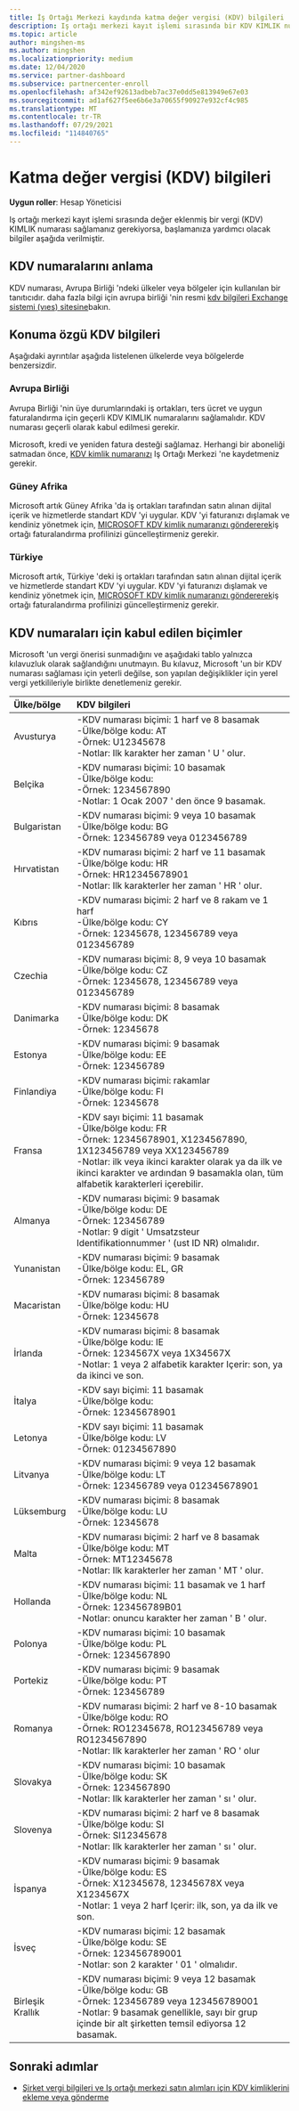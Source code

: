 ```yaml
---
title: İş Ortağı Merkezi kaydında katma değer vergisi (KDV) bilgileri
description: Iş ortağı merkezi kayıt işlemi sırasında bir KDV KIMLIK numarası sağlamanız gerekiyorsa, bu bilgiler başlamanıza yardımcı olur.
ms.topic: article
author: mingshen-ms
ms.author: mingshen
ms.localizationpriority: medium
ms.date: 12/04/2020
ms.service: partner-dashboard
ms.subservice: partnercenter-enroll
ms.openlocfilehash: af342ef92613adbeb7ac37e0dd5e813949e67e03
ms.sourcegitcommit: ad1af627f5ee6b6e3a70655f90927e932cf4c985
ms.translationtype: MT
ms.contentlocale: tr-TR
ms.lasthandoff: 07/29/2021
ms.locfileid: "114840765"
---
```

# <a name="value-added-tax-vat-information"></a>Katma değer vergisi (KDV) bilgileri

**Uygun roller**: Hesap Yöneticisi


Iş ortağı merkezi kayıt işlemi sırasında değer eklenmiş bir vergi (KDV) KIMLIK numarası sağlamanız gerekiyorsa, başlamanıza yardımcı olacak bilgiler aşağıda verilmiştir.

## <a name="understanding-vat-numbers"></a>KDV numaralarını anlama

KDV numarası, Avrupa Birliği 'ndeki ülkeler veya bölgeler için kullanılan bir tanıtıcıdır. daha fazla bilgi için avrupa birliği 'nin resmi [kdv bilgileri Exchange sistemi (vıes) sitesine](http://ec.europa.eu/taxation_customs/vies/vieshome.do)bakın.

## <a name="location-specific-vat-information"></a>Konuma özgü KDV bilgileri

Aşağıdaki ayrıntılar aşağıda listelenen ülkelerde veya bölgelerde benzersizdir.

### <a name="european-union"></a>Avrupa Birliği

Avrupa Birliği 'nin üye durumlarındaki iş ortakları, ters ücret ve uygun faturalandırma için geçerli KDV KIMLIK numaralarını sağlamalıdır. KDV numarası geçerli olarak kabul edilmesi gerekir.

Microsoft, kredi ve yeniden fatura desteği sağlamaz. Herhangi bir aboneliği satmadan önce, [KDV kimlik numaranızı](organization-tax-info.md) Iş Ortağı Merkezi 'ne kaydetmeniz gerekir.

### <a name="south-africa"></a>Güney Afrika

Microsoft artık Güney Afrika 'da iş ortakları tarafından satın alınan dijital içerik ve hizmetlerde standart KDV 'yi uygular. KDV 'yi faturanızı dışlamak ve kendiniz yönetmek için, [MICROSOFT KDV kimlik numaranızı göndererek](organization-tax-info.md)iş ortağı faturalandırma profilinizi güncelleştirmeniz gerekir.

### <a name="turkey"></a>Türkiye

Microsoft artık, Türkiye 'deki iş ortakları tarafından satın alınan dijital içerik ve hizmetlerde standart KDV 'yi uygular. KDV 'yi faturanızı dışlamak ve kendiniz yönetmek için, [MICROSOFT KDV kimlik numaranızı göndererek](organization-tax-info.md)iş ortağı faturalandırma profilinizi güncelleştirmeniz gerekir.

## <a name="accepted-formats-for-vat-numbers"></a>KDV numaraları için kabul edilen biçimler

Microsoft 'un vergi önerisi sunmadığını ve aşağıdaki tablo yalnızca kılavuzluk olarak sağlandığını unutmayın. Bu kılavuz, Microsoft 'un bir KDV numarası sağlaması için yeterli değilse, son yapılan değişiklikler için yerel vergi yetkilileriyle birlikte denetlemeniz gerekir.

|Ülke/bölge | KDV bilgileri |
|:------------|:----------|
|Avusturya  |-KDV numarası biçimi: 1 harf ve 8 basamak<br/>-Ülke/bölge kodu: AT<br/>-Örnek: U12345678<br/>-Notlar: Ilk karakter her zaman ' U ' olur. |
|Belçika  |-KDV numarası biçimi: 10 basamak<br/>-Ülke/bölge kodu:<br/>-Örnek: 1234567890<br/>-Notlar: 1 Ocak 2007 ' den önce 9 basamak. |
| Bulgaristan  |-KDV numarası biçimi: 9 veya 10 basamak<br/>-Ülke/bölge kodu: BG<br/>-Örnek: 123456789 veya 0123456789 |
| Hırvatistan |-KDV numarası biçimi: 2 harf ve 11 basamak<br/>-Ülke/bölge kodu: HR<br/>-Örnek: HR12345678901<br/>-Notlar: Ilk karakterler her zaman ' HR ' olur. |
|Kıbrıs |-KDV numarası biçimi: 2 harf ve 8 rakam ve 1 harf<br/>-Ülke/bölge kodu: CY<br/>-Örnek: 12345678, 123456789 veya 0123456789 |
|Czechia |-KDV numarası biçimi: 8, 9 veya 10 basamak<br/>-Ülke/bölge kodu: CZ<br/>-Örnek: 12345678, 123456789 veya 0123456789 |
| Danimarka |-KDV numarası biçimi: 8 basamak<br/>-Ülke/bölge kodu: DK<br/>-Örnek: 12345678<br/> |
|Estonya |-KDV numarası biçimi: 9 basamak<br/>-Ülke/bölge kodu: EE<br/>-Örnek: 123456789<br/> |
|Finlandiya |-KDV numarası biçimi: rakamlar<br/>-Ülke/bölge kodu: FI<br/>-Örnek: 12345678 |
|Fransa |-KDV sayı biçimi: 11 basamak<br/>-Ülke/bölge kodu: FR<br/>-Örnek: 12345678901, X1234567890, 1X123456789 veya XX123456789<br/>-Notlar: ilk veya ikinci karakter olarak ya da ilk ve ikinci karakter ve ardından 9 basamakla olan, tüm alfabetik karakterleri içerebilir. |
|Almanya |-KDV numarası biçimi: 9 basamak<br/>-Ülke/bölge kodu: DE<br/>-Örnek: 123456789<br/>-Notlar: 9 digit ' Umsatzsteur Identifikationnummer ' (ust ID NR) olmalıdır. |
|Yunanistan |-KDV numarası biçimi: 9 basamak<br/>-Ülke/bölge kodu: EL, GR<br/>-Örnek: 123456789 |
|Macaristan |-KDV numarası biçimi: 8 basamak<br/>-Ülke/bölge kodu: HU<br/>-Örnek: 12345678 |
|İrlanda |-KDV numarası biçimi: 8 basamak<br/>-Ülke/bölge kodu: IE<br/>-Örnek: 1234567X veya 1X34567X<br/>-Notlar: 1 veya 2 alfabetik karakter Içerir: son, ya da ikinci ve son. |
|İtalya |-KDV sayı biçimi: 11 basamak<br/>-Ülke/bölge kodu:<br/>-Örnek: 12345678901 |
|Letonya |-KDV sayı biçimi: 11 basamak<br/>-Ülke/bölge kodu: LV<br/>-Örnek: 01234567890 |
|Litvanya |-KDV numarası biçimi: 9 veya 12 basamak<br/>-Ülke/bölge kodu: LT<br/>-Örnek: 123456789 veya 012345678901 |
|Lüksemburg |-KDV numarası biçimi: 8 basamak<br/>-Ülke/bölge kodu: LU<br/>-Örnek: 12345678 |
|Malta |-KDV numarası biçimi: 2 harf ve 8 basamak<br/>-Ülke/bölge kodu: MT</br>-Örnek: MT12345678<br/>-Notlar: Ilk karakterler her zaman ' MT ' olur. |
|Hollanda |-KDV numarası biçimi: 11 basamak ve 1 harf<br/>-Ülke/bölge kodu: NL<br/>-Örnek: 123456789B01<br/>-Notlar: onuncu karakter her zaman ' B ' olur. |
|Polonya |-KDV numarası biçimi: 10 basamak<br/>-Ülke/bölge kodu: PL<br/>-Örnek: 1234567890 |
|Portekiz |-KDV numarası biçimi: 9 basamak<br/>-Ülke/bölge kodu: PT<br/>-Örnek: 123456789 |
|Romanya |-KDV numarası biçimi: 2 harf ve 8-10 basamak<br/>-Ülke/bölge kodu: RO<br/>-Örnek: RO12345678, RO123456789 veya RO1234567890<br/>-Notlar: Ilk karakterler her zaman ' RO ' olur |
|Slovakya |-KDV numarası biçimi: 10 basamak<br/>-Ülke/bölge kodu: SK<br/>-Örnek: 1234567890<br/>-Notlar: Ilk karakterler her zaman ' sı ' olur. |
|Slovenya |-KDV numarası biçimi: 2 harf ve 8 basamak<br/>-Ülke/bölge kodu: SI<br/>-Örnek: SI12345678<br/>-Notlar: Ilk karakterler her zaman ' sı ' olur. |
|İspanya |-KDV numarası biçimi: 9 basamak<br/>-Ülke/bölge kodu: ES<br/>-Örnek: X12345678, 12345678X veya X1234567X<br/>-Notlar: 1 veya 2 harf Içerir: ilk, son, ya da ilk ve son. |
|İsveç |-KDV numarası biçimi: 12 basamak<br/>-Ülke/bölge kodu: SE<br/>-Örnek: 123456789001<br/>-Notlar: son 2 karakter ' 01 ' olmalıdır. |
|Birleşik Krallık |-KDV numarası biçimi: 9 veya 12 basamak<br/>-Ülke/bölge kodu: GB<br/>-Örnek: 123456789 veya 123456789001<br/>-Notlar: 9 basamak genellikle, sayı bir grup içinde bir alt şirketten temsil ediyorsa 12 basamak. |

## <a name="next-steps"></a>Sonraki adımlar

- [Şirket vergi bilgileri ve Iş ortağı merkezi satın alımları için KDV kimliklerini ekleme veya gönderme](organization-tax-info.md)
